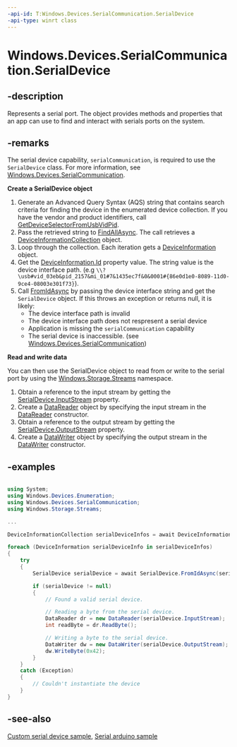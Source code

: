 ```yaml
---
-api-id: T:Windows.Devices.SerialCommunication.SerialDevice
-api-type: winrt class
---
```


<!-- Class syntax.
public class SerialDevice : Windows.Devices.SerialCommunication.ISerialDevice, Windows.Foundation.IClosable
-->

# Windows.Devices.SerialCommunication.SerialDevice

## -description
Represents a serial port. The object provides methods and properties that an app can use to find and interact with serials ports on the system.

## -remarks
The serial device capability, `serialCommunication`, is required to use the `SerialDevice` class. For more information, see [Windows.Devices.SerialCommunication](windows_devices_serialcommunication.md).


**Create a SerialDevice object**

1. Generate an Advanced Query Syntax (AQS) string that contains search criteria for finding the device in the enumerated device collection. If you have the vendor and product identifiers, call [GetDeviceSelectorFromUsbVidPid](serialdevice_getdeviceselectorfromusbvidpid_2128196110.md).
1. Pass the retrieved string to [FindAllAsync](../windows.devices.enumeration/deviceinformation_findallasync_1257462890.md). The call retrieves a [DeviceInformationCollection](../windows.devices.enumeration/deviceinformationcollection.md) object.
1. Loop through the collection. Each iteration gets a [DeviceInformation](../windows.devices.enumeration/deviceinformation.md) object.
1. Get the [DeviceInformation.Id](../windows.devices.enumeration/deviceinformation_id.md) property value. The string value is the device interface path. (e.g `\\?\usb#vid_03eb&pid_2157&mi_01#7&1435ec7f&0&0001#{86e0d1e0-8089-11d0-9ce4-08003e301f73}`).
1. Call [FromIdAsync](serialdevice_fromidasync_1322863552.md) by passing the device interface string and get the `SerialDevice` object.  If this throws an exception or returns null, it is likely:
    + The device interface path is invalid
    + The device interface path does not respresent a serial device
    + Application is missing the `serialCommunication` capability
    + The serial device is inaccessible. (see [Windows.Devices.SerialCommunication](windows_devices_serialcommunication.md))


**Read and write data**

You can then use the SerialDevice object to read from or write to the serial port by using the [Windows.Storage.Streams](../windows.storage.streams/windows_storage_streams.md) namespace.
1. Obtain a reference to the input stream by getting the [SerialDevice.InputStream](serialdevice_inputstream.md) property.
1. Create a [DataReader](../windows.storage.streams/datareader.md) object by specifying the input stream in the [DataReader](../windows.storage.streams/datareader_datareader_25787062.md) constructor.
1. Obtain a reference to the output stream by getting the [SerialDevice.OutputStream](serialdevice_outputstream.md) property.
1. Create a [DataWriter](../windows.storage.streams/datawriter.md) object by specifying the output stream in the [DataWriter](../windows.storage.streams/datawriter_datawriter_1221375020.md) constructor.

## -examples

```csharp

using System;
using Windows.Devices.Enumeration;
using Windows.Devices.SerialCommunication;
using Windows.Storage.Streams;

...

DeviceInformationCollection serialDeviceInfos = await DeviceInformation.FindAllAsync(SerialDevice.GetDeviceSelector());

foreach (DeviceInformation serialDeviceInfo in serialDeviceInfos)
{
    try
    {
        SerialDevice serialDevice = await SerialDevice.FromIdAsync(serialDeviceInfo.Id);

        if (serialDevice != null)
        {
            // Found a valid serial device.

            // Reading a byte from the serial device.
            DataReader dr = new DataReader(serialDevice.InputStream);
            int readByte = dr.ReadByte();

            // Writing a byte to the serial device.
            DataWriter dw = new DataWriter(serialDevice.OutputStream);
            dw.WriteByte(0x42);
        }
    }
    catch (Exception)
    {
        // Couldn't instantiate the device
    }
}
```

## -see-also
[Custom serial device sample](https://github.com/Microsoft/Windows-universal-samples/tree/master/Samples/CustomSerialDeviceAccess), [Serial arduino sample](https://github.com/Microsoft/Windows-universal-samples/tree/master/Samples/SerialArduino)

